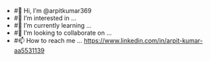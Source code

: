 - #👋 Hi, I’m @arpitkumar369
- #👀 I’m interested in ...
- #🌱 I’m currently learning ...
- #💞️ I’m looking to collaborate on ...
- #📫 How to reach me ...
https://www.linkedin.com/in/arpit-kumar-aa5531139

<!---
arpitkumar369/arpitkumar369 is a ✨ special ✨ repository because its `README.md` (this file) appears on your GitHub profile.
You can click the Preview link to take a look at your changes.
--->
